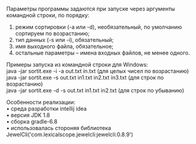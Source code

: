 Параметры программы задаются при запуске через аргументы командной строки, по порядку:
1. режим сортировки (-a или -d), необязательный, по умолчанию сортируем по возрастанию;
2. тип данных (-s или -i), обязательный;
3. имя выходного файла, обязательное;
4. остальные параметры – имена входных файлов, не менее одного.

Примеры запуска из командной строки для Windows:  
java -jar sortit.exe -i -a out.txt in.txt (для целых чисел по возрастанию)    
java -jar sortit.exe -s out.txt in1.txt in2.txt in3.txt (для строк по возрастанию)  
java -jar sortit.exe -d -s out.txt in1.txt in2.txt (для строк по убыванию)  

Особенности реализации:  
• среда разработки intellij idea  
• версия JDK 1.8  
• сборка gradle-6.8  
• использовалась стороняя библиотека JewelCli('com.lexicalscope.jewelcli:jewelcli:0.8.9')  